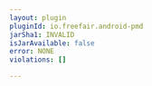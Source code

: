 ```yaml
---
layout: plugin
pluginId: io.freefair.android-pmd
jarSha1: INVALID
isJarAvailable: false
error: NONE
violations: []

---
```

